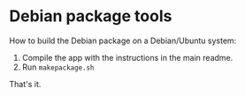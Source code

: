# Debian package tools

How to build the Debian package on a Debian/Ubuntu system:

1. Compile the app with the instructions in the main readme.
2. Run `makepackage.sh`

That's it.
